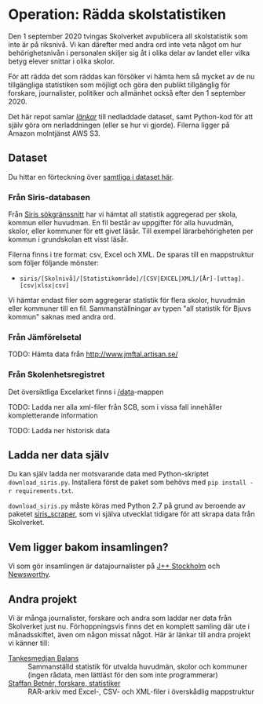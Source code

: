 # Operation: Rädda skolstatistiken

Den 1 september 2020 tvingas Skolverket avpublicera all skolstatistik som inte är på riksnivå. Vi kan därefter med andra ord inte veta något om hur behörighetsnivån i personalen skiljer sig åt i olika delar av landet eller vilka betyg elever snittar i olika skolor.  

För att rädda det som räddas kan försöker vi hämta hem så mycket av de nu tillgängliga statistiken som möjligt och göra den publikt tillgänglig för forskare, journalister, politiker och allmänhet också efter den 1 september 2020.

Det här repot samlar [_länkar_](https://github.com/jplusplus/skolstatistik/blob/master/datasets.csv) till nedladdade dataset, samt Python-kod för att själv göra om nerladdningen (eller se hur vi gjorde). Filerna ligger på Amazon molntjänst AWS S3.

## Dataset

Du hittar en förteckning över [samtliga i dataset här](https://github.com/jplusplus/skolstatistik/blob/master/datasets.csv).

### Från Siris-databasen

Från [Siris sökgränssnitt](https://siris.skolverket.se/siris/ris.export_stat.form) har vi hämtat all statistik aggregerad per skola, kommun eller huvudman. En fil består av uppgifter för alla huvudmän, skolor, eller kommuner för ett givet läsår. Till exempel lärarbehörigheten per kommun i grundskolan ett visst läsår.

Filerna finns i tre format: csv, Excel och XML. De sparas till en mappstruktur som följer följande mönster:

- `siris/[Skolnivå]/[Statistikområde]/[CSV|EXCEL|XML]/[År]-[uttag].[csv|xlsx|csv]`

Vi hämtar endast filer som aggregerar statistik för flera skolor, huvudmän eller kommuner till en fil. Sammanställningar av typen "all statistik för Bjuvs kommun" saknas med andra ord.

### Från Jämförelsetal

TODO: Hämta data från http://www.jmftal.artisan.se/

### Från Skolenhetsregistret

Det översiktliga Excelarket finns i [/data](/data)-mappen

TODO: Ladda ner alla xml-filer från SCB, som i vissa fall innehåller kompletterande information

TODO: Ladda ner historisk data

## Ladda ner data själv

Du kan själv ladda ner motsvarande data med Python-skriptet `download_siris.py`. Installera först de paket som behövs med `pip install -r requirements.txt`.

`download_siris.py` måste köras med Python 2.7 på grund av beroende av paketet [siris_scraper](https://pypi.org/project/siris-scraper/), som vi själva utvecklat tidigare för att skrapa data från Skolverket.

## Vem ligger bakom insamlingen?

Vi som gör insamlingen är datajournalister på [J++ Stockholm](https://jplusplus.org/sv/) och [Newsworthy](https://www.newsworthy.se/sv).

## Andra projekt

Vi är många journalister, forskare och andra som laddar ner data från Skolverket just nu. Förhoppningsvis finns det en komplett samling där ute i månadsskiftet, även om någon missat något. Här är länkar till andra projekt vi känner till:

<dl>
<dt><a href="https://tankesmedjanbalans.se/skolverkets-statistik-for-skolaret-2019-2020/">Tankesmedjan Balans</a>
<dd>Sammanställd statistik för utvalda huvudmän, skolor och kommuner (ingen rådata, men lättläst för den som inte programmerar)

<dt><a href="https://drive.google.com/drive/folders/1OXALrZKW2HmyVbUjv-WR5jNiwu97pykr?usp=sharing">Staffan Betnér, forskare, statistiker</a>
<dd>RAR-arkiv med Excel-, CSV- och XML-filer i överskådlig mappstruktur
</dl>